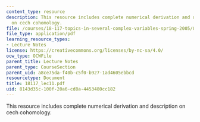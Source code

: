 ```yaml
---
content_type: resource
description: This resource includes complete numerical derivation and description
  on cech cohomology.
file: /courses/18-117-topics-in-several-complex-variables-spring-2005/8143d35c100f20a6cd8a4453480cc182_18117_lec11.pdf
file_type: application/pdf
learning_resource_types:
- Lecture Notes
license: https://creativecommons.org/licenses/by-nc-sa/4.0/
ocw_type: OCWFile
parent_title: Lecture Notes
parent_type: CourseSection
parent_uid: a8ce75da-f40b-c5f0-b927-1ad4605ebbcd
resourcetype: Document
title: 18117_lec11.pdf
uid: 8143d35c-100f-20a6-cd8a-4453480cc182
---
```

This resource includes complete numerical derivation and description on cech cohomology.